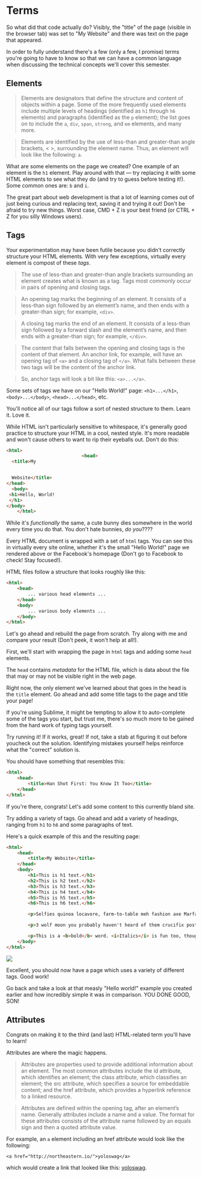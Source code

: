 # Terms

So what did that code actually do? Visibly, the "title" of the page (visible in the browser tab) was set to "My Website" and there was text on the page that appeared.

In order to fully understand there's a few (only a few, I promise) terms you're going to have to know so that we can have a common language when discussing the technical concepts we'll cover this semester.

## Elements

>Elements are designators that define the structure and content of objects within a page. Some of the more frequently used elements include multiple levels of headings (identified as `h1` through `h6` elements) and paragraphs (identified as the `p` element); the list goes on to include the `a`, `div`, `span`, `strong`, and `em` elements, and many more.

>Elements are identified by the use of less-than and greater-than angle brackets, < >, surrounding the element name. Thus, an element will look like the following: `a`.

What are some elements on the page we created? One example of an element is the `h1` element. Play around with that — try replacing it with some HTML elements to see what they do (and try to guess before testing it!). Some common ones are: `b` and `i`.

The great part about web development is that a lot of learning comes out of just being curious and replacing text, saving it and trying it out! Don't be afraid to try new things. Worst case, CMD + Z is your best friend (or CTRL + Z for you silly Windows users).

## Tags

Your experimentation may have been futile because you didn't correctly structure your HTML elements. With very few exceptions, virtually every element is compost of these *tags*.

>The use of less-than and greater-than angle brackets surrounding an element creates what is known as a tag. Tags most commonly occur in pairs of opening and closing tags.

>An opening tag marks the beginning of an element. It consists of a less-than sign followed by an element’s name, and then ends with a greater-than sign; for example, `<div>`.

>A closing tag marks the end of an element. It consists of a less-than sign followed by a forward slash and the element’s name, and then ends with a greater-than sign; for example, `</div>`.

>The content that falls between the opening and closing tags is the content of that element. An anchor link, for example, will have an opening tag of `<a>` and a closing tag of `</a>`. What falls between these two tags will be the content of the anchor link.

>So, anchor tags will look a bit like this: `<a>...</a>`.

Some sets of tags we have on our "Hello World!" page: `<h1>...</h1>`, `<body>...</body>`, `<head>...</head>`, etc.

You'll notice all of our tags follow a sort of nested structure to them. Learn it. Love it.

While HTML isn't particularly sensitive to whitespace, it's generally good practice to structure your HTML in a cool, nested style. It's more readable and won't cause others to want to rip their eyeballs out. Don't do this:

```html
<html>
                            <head>
  <title>My


  Website</title>
</head>
  <body>
 <h1>Hello, World!
 </h1>
</body>
    </html>
```

While it's *functionally* the same, a cute bunny dies somewhere in the world every time you do that. You don't hate bunnies, *do you*????

Every HTML document is wrapped with a set of `html` tags. You can see this in virtually every site online, whether it's the small "Hello World!" page we rendered above or the Facebook's homepage (Don't go to Facebook to check! Stay focused!).

HTML files follow a structure that looks roughly like this:

```html
<html>
    <head>
        ... various head elements ...
    </head>
    <body>
        ... various body elements ...
    </body>
</html>
```

Let's go ahead and rebuild the page from scratch. Try along with me and compare your result (Don't peek, it won't help at all!).

First, we'll start with wrapping the page in `html` tags and adding some `head` elements.

The `head` contains *metadata* for the HTML file, which is data about the file that may or may not be visible right in the web page.

Right now, the only element we've learned about that goes in the head is the `title` element. Go ahead and add some title tags to the page and title your page!

If you're using Sublime, it might be tempting to allow it to auto-complete some of the tags you start, but trust me, there's so much more to be gained from the hard work of typing tags yourself.

Try running it! If it works, great! If not, take a stab at figuring it out before youcheck out the solution. Identifying mistakes yourself helps reinforce what the "correct" solution is.

You should have something that resembles this:

```html
<html>
    <head>
        <title>Han Shot First: You Know It Too</title>
    </head>
</html>
```

If you're there, congrats! Let's add some content to this currently bland site.

Try adding a variety of tags. Go ahead and add a variety of headings, ranging from `h1` to `h6` and some paragraphs of text.

Here's a quick example of this and the resulting page:

```html
<html>
    <head>
        <title>My Website</title>
    </head>
    <body>
        <h1>This is h1 text.</h1>
        <h2>This is h2 text.</h2>
        <h3>This is h3 text.</h3>
        <h4>This is h4 text.</h4>
        <h5>This is h5 text.</h5>
        <h6>This is h6 text.</h6>

        <p>Selfies quinoa locavore, farm-to-table meh fashion axe Marfa tattooed mixtape stumptown chillwave banh mi iPhone street art. Helvetica Godard typewriter pug. Blog cred Cosby sweater paleo, lomo Marfa Shoreditch iPhone. Paleo roof party pour-over, slow-carb retro direct trade photo booth flannel. Next level raw denim twee, organic hella vinyl cred dreamcatcher gentrify mustache occupy fashion axe banjo tofu.</p>

        <p>3 wolf moon you probably haven't heard of them crucifix post-ironic, butcher polaroid Brooklyn art party mixtape Banksy pug irony hashtag. Swag deep v Pinterest crucifix. Jean shorts High Life bespoke, ethical slow-carb paleo quinoa DIY kitsch cred photo booth Pinterest fap.</p>

        <p>This is a <b>bold</b> word. <i>Italics</i> is fun too, though.</p>
    </body>
</html>
```

![](https://www.dropbox.com/s/ez07qgc6qw1354h/Screenshot%202014-09-10%2023.24.59.png?dl=1)

Excellent, you should now have a page which uses a variety of different tags. Good work!

Go back and take a look at that measly "Hello world!" example you created earlier and how incredibly simple it was in comparison. YOU DONE GOOD, SON!


## Attributes

Congrats on making it to the third (and last) HTML-related term you'll have to learn!

Attributes are where the magic happens.

>Attributes are properties used to provide additional information about an element. The most common attributes include the id attribute, which identifies an element; the class attribute, which classifies an element; the src attribute, which specifies a source for embeddable content; and the href attribute, which provides a hyperlink reference to a linked resource.

>Attributes are defined within the opening tag, after an element’s name. Generally attributes include a name and a value. The format for these attributes consists of the attribute name followed by an equals sign and then a quoted attribute value.

For example, an `a` element including an href attribute would look like the following:

`<a href="http://northeastern.io/">yoloswag</a>`

which would create a link that looked like this: [yoloswag](http://northeastern.io/).

